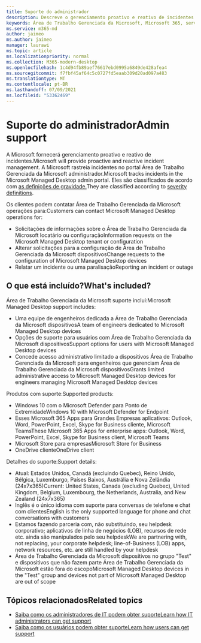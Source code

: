 ```yaml
---
title: Suporte do administrador
description: Descreve o gerenciamento proativo e reativo de incidentes Área de Trabalho Gerenciada da Microsoft.
keywords: Área de Trabalho Gerenciada da Microsoft, Microsoft 365, serviço, documentação
ms.service: m365-md
author: jaimeo
ms.author: jaimeo
manager: laurawi
ms.topic: article
ms.localizationpriority: normal
ms.collection: M365-modern-desktop
ms.openlocfilehash: 1c4d94fb89aef76617ebd0995a6849de428afea4
ms.sourcegitcommit: f7fbf45af64c5c0727fd5eaab309d20ad097a483
ms.translationtype: MT
ms.contentlocale: pt-BR
ms.lasthandoff: 07/09/2021
ms.locfileid: "53362469"
---
```

# <a name="admin-support"></a><span data-ttu-id="d4912-104">Suporte do administrador</span><span class="sxs-lookup"><span data-stu-id="d4912-104">Admin support</span></span>

<span data-ttu-id="d4912-105">A Microsoft fornecerá gerenciamento proativo e reativo de incidentes.</span><span class="sxs-lookup"><span data-stu-id="d4912-105">Microsoft will provide proactive and reactive incident management.</span></span> <span data-ttu-id="d4912-106">A Microsoft rastreia incidentes no portal Área de Trabalho Gerenciada da Microsoft administrador.</span><span class="sxs-lookup"><span data-stu-id="d4912-106">Microsoft tracks incidents in the Microsoft Managed Desktop admin portal.</span></span> <span data-ttu-id="d4912-107">Eles são classificados de acordo com [as definições de gravidade.](../working-with-managed-desktop/admin-support.md#sev)</span><span class="sxs-lookup"><span data-stu-id="d4912-107">They are classified according to [severity definitions](../working-with-managed-desktop/admin-support.md#sev).</span></span>

<span data-ttu-id="d4912-108">Os clientes podem contatar Área de Trabalho Gerenciada da Microsoft operações para:</span><span class="sxs-lookup"><span data-stu-id="d4912-108">Customers can contact Microsoft Managed Desktop operations for:</span></span>
- <span data-ttu-id="d4912-109">Solicitações de informações sobre o Área de Trabalho Gerenciada da Microsoft locatário ou configuração</span><span class="sxs-lookup"><span data-stu-id="d4912-109">Information requests on the Microsoft Managed Desktop tenant or configuration</span></span>
- <span data-ttu-id="d4912-110">Alterar solicitações para a configuração de Área de Trabalho Gerenciada da Microsoft dispositivos</span><span class="sxs-lookup"><span data-stu-id="d4912-110">Change requests to the configuration of Microsoft Managed Desktop devices</span></span>
- <span data-ttu-id="d4912-111">Relatar um incidente ou uma paralisação</span><span class="sxs-lookup"><span data-stu-id="d4912-111">Reporting an incident or outage</span></span>

## <a name="whats-included"></a><span data-ttu-id="d4912-112">O que está incluído?</span><span class="sxs-lookup"><span data-stu-id="d4912-112">What's included?</span></span>

<span data-ttu-id="d4912-113">Área de Trabalho Gerenciada da Microsoft suporte inclui:</span><span class="sxs-lookup"><span data-stu-id="d4912-113">Microsoft Managed Desktop support includes:</span></span>

- <span data-ttu-id="d4912-114">Uma equipe de engenheiros dedicada a Área de Trabalho Gerenciada da Microsoft dispositivos</span><span class="sxs-lookup"><span data-stu-id="d4912-114">A team of engineers dedicated to Microsoft Managed Desktop devices</span></span>
- <span data-ttu-id="d4912-115">Opções de suporte para usuários com Área de Trabalho Gerenciada da Microsoft dispositivos</span><span class="sxs-lookup"><span data-stu-id="d4912-115">Support options for users with Microsoft Managed Desktop devices</span></span>
- <span data-ttu-id="d4912-116">Concede acesso administrativo limitado a dispositivos Área de Trabalho Gerenciada da Microsoft para engenheiros que gerenciam Área de Trabalho Gerenciada da Microsoft dispositivos</span><span class="sxs-lookup"><span data-stu-id="d4912-116">Grants limited administrative access to Microsoft Managed Desktop devices for engineers managing Microsoft Managed Desktop devices</span></span> 

<span data-ttu-id="d4912-117">Produtos com suporte:</span><span class="sxs-lookup"><span data-stu-id="d4912-117">Supported products:</span></span>

- <span data-ttu-id="d4912-118">Windows 10 com o Microsoft Defender para Ponto de Extremidade</span><span class="sxs-lookup"><span data-stu-id="d4912-118">Windows 10 with Microsoft Defender for Endpoint</span></span>
- <span data-ttu-id="d4912-119">Esses Microsoft 365 Apps para Grandes Empresas aplicativos: Outlook, Word, PowerPoint, Excel, Skype for Business cliente, Microsoft Teams</span><span class="sxs-lookup"><span data-stu-id="d4912-119">These Microsoft 365 Apps for enterprise apps: Outlook, Word, PowerPoint, Excel, Skype for Business client, Microsoft Teams</span></span> 
- <span data-ttu-id="d4912-120">Microsoft Store para empresas</span><span class="sxs-lookup"><span data-stu-id="d4912-120">Microsoft Store for Business</span></span> 
- <span data-ttu-id="d4912-121">OneDrive cliente</span><span class="sxs-lookup"><span data-stu-id="d4912-121">OneDrive client</span></span> 

<span data-ttu-id="d4912-122">Detalhes do suporte:</span><span class="sxs-lookup"><span data-stu-id="d4912-122">Support details:</span></span>

- <span data-ttu-id="d4912-123">Atual: Estados Unidos, Canadá (excluindo Quebec), Reino Unido, Bélgica, Luxemburgo, Países Baixos, Austrália e Nova Zelândia (24x7x365)</span><span class="sxs-lookup"><span data-stu-id="d4912-123">Current: United States, Canada (excluding Quebec), United Kingdom, Belgium, Luxembourg, the Netherlands, Australia, and New Zealand (24x7x365)</span></span> 
- <span data-ttu-id="d4912-124">Inglês é o único idioma com suporte para conversas de telefone e chat com clientes</span><span class="sxs-lookup"><span data-stu-id="d4912-124">English is the only supported language for phone and chat conversations with customers</span></span> 
- <span data-ttu-id="d4912-125">Estamos fazendo parceria com, não substituindo, seu helpdesk corporativo; aplicativos de linha de negócios (LOB), recursos de rede etc. ainda são manipulados pelo seu helpdesk</span><span class="sxs-lookup"><span data-stu-id="d4912-125">We are partnering with, not replacing, your corporate helpdesk; line-of-Business (LOB) apps, network resources, etc. are still handled by your helpdesk</span></span> 
- <span data-ttu-id="d4912-126">Área de Trabalho Gerenciada da Microsoft dispositivos no grupo "Test" e dispositivos que não fazem parte Área de Trabalho Gerenciada da Microsoft estão fora do escopo</span><span class="sxs-lookup"><span data-stu-id="d4912-126">Microsoft Managed Desktop devices in the "Test" group and devices not part of Microsoft Managed Desktop are out of scope</span></span> 


## <a name="related-topics"></a><span data-ttu-id="d4912-127">Tópicos relacionados</span><span class="sxs-lookup"><span data-stu-id="d4912-127">Related topics</span></span>

- [<span data-ttu-id="d4912-128">Saiba como os administradores de IT podem obter suporte</span><span class="sxs-lookup"><span data-stu-id="d4912-128">Learn how IT administrators can get support</span></span>](../working-with-managed-desktop/admin-support.md)
- [<span data-ttu-id="d4912-129">Saiba como os usuários podem obter suporte</span><span class="sxs-lookup"><span data-stu-id="d4912-129">Learn how users can get support</span></span>](../working-with-managed-desktop/end-user-support.md)

